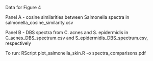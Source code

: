 Data for Figure 4

Panel A - cosine similarities between Salmonella spectra in salmonella_cosine_similarity.csv

Panel B - DBS spectra from C. acnes and S. epidermidis in C_acnes_DBS_spectrum.csv and S_epidermidis_DBS_spectrum.csv, respectively

To run:
RScript plot_salmonella_skin.R -o spectra_comparisons.pdf
